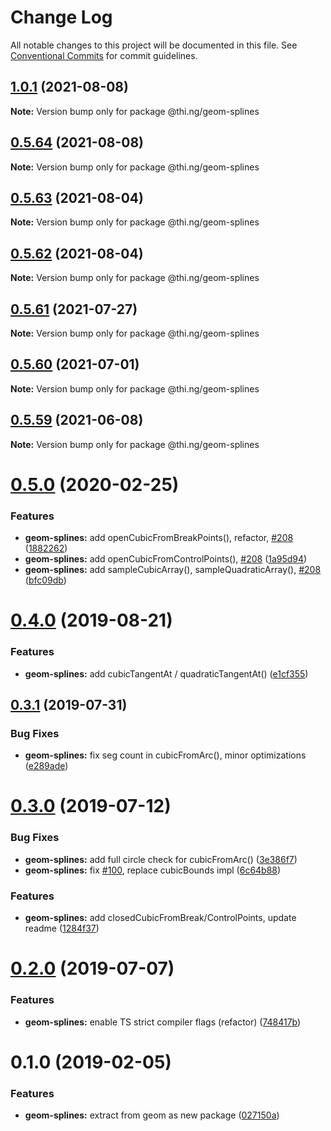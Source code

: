 # Change Log

All notable changes to this project will be documented in this file.
See [Conventional Commits](https://conventionalcommits.org) for commit guidelines.

## [1.0.1](https://github.com/thi-ng/umbrella/compare/@thi.ng/geom-splines@0.5.64...@thi.ng/geom-splines@1.0.1) (2021-08-08)

**Note:** Version bump only for package @thi.ng/geom-splines





## [0.5.64](https://github.com/thi-ng/umbrella/compare/@thi.ng/geom-splines@0.5.63...@thi.ng/geom-splines@0.5.64) (2021-08-08)

**Note:** Version bump only for package @thi.ng/geom-splines





## [0.5.63](https://github.com/thi-ng/umbrella/compare/@thi.ng/geom-splines@0.5.62...@thi.ng/geom-splines@0.5.63) (2021-08-04)

**Note:** Version bump only for package @thi.ng/geom-splines





## [0.5.62](https://github.com/thi-ng/umbrella/compare/@thi.ng/geom-splines@0.5.61...@thi.ng/geom-splines@0.5.62) (2021-08-04)

**Note:** Version bump only for package @thi.ng/geom-splines





## [0.5.61](https://github.com/thi-ng/umbrella/compare/@thi.ng/geom-splines@0.5.60...@thi.ng/geom-splines@0.5.61) (2021-07-27)

**Note:** Version bump only for package @thi.ng/geom-splines





## [0.5.60](https://github.com/thi-ng/umbrella/compare/@thi.ng/geom-splines@0.5.59...@thi.ng/geom-splines@0.5.60) (2021-07-01)

**Note:** Version bump only for package @thi.ng/geom-splines





## [0.5.59](https://github.com/thi-ng/umbrella/compare/@thi.ng/geom-splines@0.5.58...@thi.ng/geom-splines@0.5.59) (2021-06-08)

**Note:** Version bump only for package @thi.ng/geom-splines





# [0.5.0](https://github.com/thi-ng/umbrella/compare/@thi.ng/geom-splines@0.4.5...@thi.ng/geom-splines@0.5.0) (2020-02-25)


### Features

* **geom-splines:** add openCubicFromBreakPoints(), refactor, [#208](https://github.com/thi-ng/umbrella/issues/208) ([1882262](https://github.com/thi-ng/umbrella/commit/188226216099a33b6251540b497ce8fd946502d8))
* **geom-splines:** add openCubicFromControlPoints(), [#208](https://github.com/thi-ng/umbrella/issues/208) ([1a95d94](https://github.com/thi-ng/umbrella/commit/1a95d94df2396e14247cca84d3add7385d74a693))
* **geom-splines:** add sampleCubicArray(), sampleQuadraticArray(), [#208](https://github.com/thi-ng/umbrella/issues/208) ([bfc09db](https://github.com/thi-ng/umbrella/commit/bfc09db2493d50576c9f57a93273a3bd102b7ad8))





# [0.4.0](https://github.com/thi-ng/umbrella/compare/@thi.ng/geom-splines@0.3.4...@thi.ng/geom-splines@0.4.0) (2019-08-21)

### Features

* **geom-splines:** add cubicTangentAt / quadraticTangentAt() ([e1cf355](https://github.com/thi-ng/umbrella/commit/e1cf355))

## [0.3.1](https://github.com/thi-ng/umbrella/compare/@thi.ng/geom-splines@0.3.0...@thi.ng/geom-splines@0.3.1) (2019-07-31)

### Bug Fixes

* **geom-splines:** fix seg count in cubicFromArc(), minor optimizations ([e289ade](https://github.com/thi-ng/umbrella/commit/e289ade))

# [0.3.0](https://github.com/thi-ng/umbrella/compare/@thi.ng/geom-splines@0.2.1...@thi.ng/geom-splines@0.3.0) (2019-07-12)

### Bug Fixes

* **geom-splines:** add full circle check for cubicFromArc() ([3e386f7](https://github.com/thi-ng/umbrella/commit/3e386f7))
* **geom-splines:** fix [#100](https://github.com/thi-ng/umbrella/issues/100), replace cubicBounds impl ([6c64b88](https://github.com/thi-ng/umbrella/commit/6c64b88))

### Features

* **geom-splines:** add closedCubicFromBreak/ControlPoints, update readme ([1284f37](https://github.com/thi-ng/umbrella/commit/1284f37))

# [0.2.0](https://github.com/thi-ng/umbrella/compare/@thi.ng/geom-splines@0.1.17...@thi.ng/geom-splines@0.2.0) (2019-07-07)

### Features

* **geom-splines:** enable TS strict compiler flags (refactor) ([748417b](https://github.com/thi-ng/umbrella/commit/748417b))

# 0.1.0 (2019-02-05)

### Features

* **geom-splines:** extract from geom as new package ([027150a](https://github.com/thi-ng/umbrella/commit/027150a))
